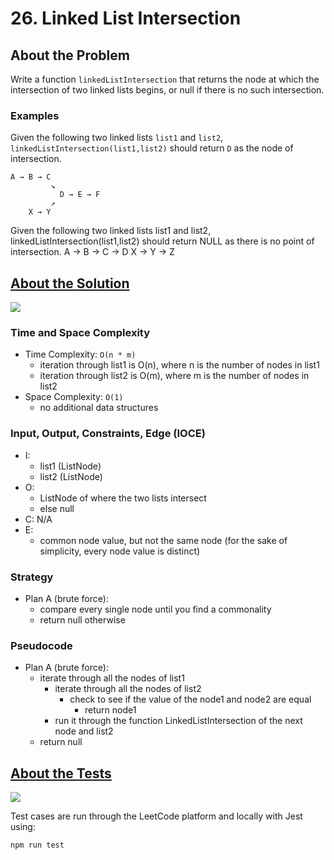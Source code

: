 # 26. Linked List Intersection

## About the Problem

Write a function `linkedListIntersection` that returns the node at which the intersection of two linked lists begins, or null if there is no such intersection.

### Examples
Given the following two linked lists `list1` and `list2`, `linkedListIntersection(list1,list2)` should return `D` as the node of intersection.

    A → B → C
             ↘
               D → E → F
             ↗
        X → Y


Given the following two linked lists list1 and list2, linkedListIntersection(list1,list2) should return NULL as there is no point of intersection.
    A → B → C → D    X → Y → Z

## <a href='./linkedListIntersection.js'>About the Solution</a>

<img src='https://img.shields.io/badge/JavaScript-F7DF1E.svg?style=for-the-badge&logo=JavaScript&logoColor=black' />

### Time and Space Complexity
  - Time Complexity: `O(n * m)`
    - iteration through list1 is O(n), where n is the number of nodes in list1
    - iteration through list2 is O(m), where m is the number of nodes in list2
  - Space Complexity: `O(1)`
    - no additional data structures

### Input, Output, Constraints, Edge (IOCE)

  - I:
    - list1 (ListNode)
    - list2 (ListNode)
  - O:
    - ListNode of where the two lists intersect
    - else null
  - C: N/A
  - E:
    - common node value, but not the same node (for the sake of simplicity, every node value is distinct)

### Strategy
- Plan A (brute force):
  - compare every single node until you find a commonality
  - return null otherwise

### Pseudocode
- Plan A (brute force):
  - iterate through all the nodes of list1
    - iterate through all the nodes of list2
      - check to see if the value of the node1 and node2 are equal
        - return node1
    - run it through the function LinkedListIntersection of the next node and list2
  - return null

## <a href='./linkedListIntersection.test.js'>About the Tests</a>

<img src='https://img.shields.io/badge/Jest-C21325.svg?style=for-the-badge&logo=Jest&logoColor=white' />

Test cases are run through the LeetCode platform and locally with Jest using:
```
npm run test
```